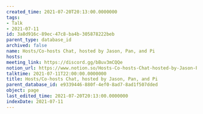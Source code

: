 ```yaml
---
created_time: 2021-07-20T20:13:00.0000000
tags:
- Talk
- 2021-07-11
id: 3a8d916c-89ec-47c8-ba4b-305878222beb
parent_type: database_id
archived: false
name: Hosts/Co-hosts Chat, hosted by Jason, Pan, and Pi
hosts: 
meeting_link: https://discord.gg/bBuv3mCQQe
notion_url: https://www.notion.so/Hosts-Co-hosts-Chat-hosted-by-Jason-Pan-and-Pi-3a8d916c89ec47c8ba4b305878222beb
talktime: 2021-07-11T22:00:00.0000000
title: Hosts/Co-hosts Chat, hosted by Jason, Pan, and Pi
parent_database_id: e9339446-880f-4ef0-8ad7-8ad1f507dded
object: page
last_edited_time: 2021-07-20T20:13:00.0000000
indexDate: 2021-07-11
---
```





